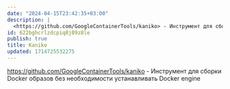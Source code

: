 ```yaml
---
date: "2024-04-15T23:42:35+03:00"
description: |
  <https://github.com/GoogleContainerTools/kaniko> - Инструмент для сборки Docker образов без необходимости устанавливать Docker engine
id: 622bghcrlzdcpiq8j09z8le
publish: true
title: Kaniko
updated: 1714725532275
---
```


<https://github.com/GoogleContainerTools/kaniko> - Инструмент для сборки Docker образов без необходимости устанавливать Docker engine